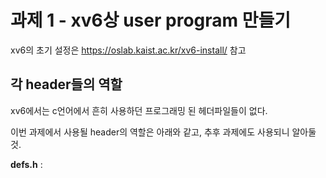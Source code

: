 # 과제 1 - xv6상 user program 만들기

xv6의 초기 설정은 https://oslab.kaist.ac.kr/xv6-install/ 참고

## 각 header들의 역할
xv6에서는 c언어에서 흔히 사용하던 프로그래밍 된 헤더파일들이 없다.

이번 과제에서 사용될 header의 역할은 아래와 같고, 추후 과제에도 사용되니 알아둘 것.

**defs.h** : 
